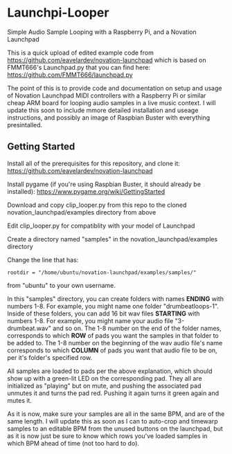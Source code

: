 # Launchpi-Looper
Simple Audio Sample Looping with a Raspberry Pi, and a Novation Launchpad

This is a quick upload of edited example code from https://github.com/eavelardev/novation-launchpad which is based on FMMT666's Launchpad.py that you can find here: https://github.com/FMMT666/launchpad.py

The point of this is to provide code and documentation on setup and usage of Novation Launchpad MIDI controllers with a Raspberry Pi or similar cheap ARM board for looping audio samples in a live music context.  I will update this soon to include mmore detailed installation and useage instructions, and possibly an image of Raspbian Buster with everything presintalled.

## Getting Started

Install all of the prerequisites for this repository, and clone it:
https://github.com/eavelardev/novation-launchpad

Install pygame (if you're using Raspbian Buster, it should already be installed):
https://www.pygame.org/wiki/GettingStarted

Download and copy clip_looper.py from this repo to the cloned novation_launchpad/examples directory from above

Edit clip_looper.py for compatiblity with your model of Launchpad

Create a directory named "samples" in the novation_launchpad/examples directory

Change the line that has:
```
rootdir = "/home/ubuntu/novation-launchpad/examples/samples/"
```
from "ubuntu" to your own username.

In this "samples" directory, you can create folders with names **ENDING** with numbers 1-8.  For example, you might name one folder "drumbeatloops-1".  Inside of these folders, you can add 16 bit wav files **STARTING** with numbers 1-8.  For example, you might name your audio file "3-drumbeat.wav" and so on.  The 1-8 number on the end of the folder names, corresponds to which **ROW** of pads you want the samples in that folder to be added to.  The 1-8 number on the beginning of the wav audio file's name corresponds to which **COLUMN** of pads you want that audio file to be on, per it's folder's specified row.    

All samples are loaded to pads per the above explanation, which should show up with a green-lit LED on the corresponding pad.  They all are initialized as "playing" but on mute, and pushing the associated pad unmutes it and turns the pad red.  Pushing it again turns it green again and mutes it.  

As it is now, make sure your samples are all in the same BPM, and are of the same length.  I will update this as soon as I can to auto-crop and timewarp samples to an editable BPM from the unused buttons on the launchpad, but as it is now just be sure to know which rows you've loaded samples in which BPM ahead of time (not too hard to do).
